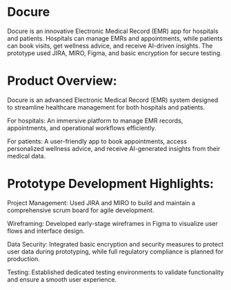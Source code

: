 # Docure
Docure is an innovative Electronic Medical Record (EMR) app for hospitals and patients. Hospitals can manage EMRs and appointments, while patients can book visits, get wellness advice, and receive AI-driven insights. The prototype used JIRA, MIRO, Figma, and basic encryption for secure testing.

# Product Overview:
Docure is an advanced Electronic Medical Record (EMR) system designed to streamline healthcare management for both hospitals and patients.

For hospitals: An immersive platform to manage EMR records, appointments, and operational workflows efficiently.

For patients: A user-friendly app to book appointments, access personalized wellness advice, and receive AI-generated insights from their medical data.

# Prototype Development Highlights:

Project Management: Used JIRA and MIRO to build and maintain a comprehensive scrum board for agile development.

Wireframing: Developed early-stage wireframes in Figma to visualize user flows and interface design.

Data Security: Integrated basic encryption and security measures to protect user data during prototyping, while full regulatory compliance is planned for production.

Testing: Established dedicated testing environments to validate functionality and ensure a smooth user experience.
